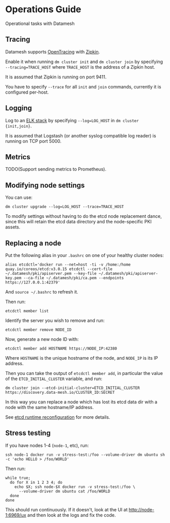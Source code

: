 # Operations Guide

Operational tasks with Datamesh

## Tracing

Datamesh supports [OpenTracing](http://opentracing.io/) with [Zipkin](https://github.com/openzipkin/docker-zipkin).

Enable it when running `dm cluster init` and `dm cluster join` by specifying `--tracing=TRACE_HOST` where `TRACE_HOST` is the address of a Zipkin host.

It is assumed that Zipkin is running on port 9411.

You have to specify `--trace` for all `init` and `join` commands, currently it is configured per-host.

## Logging

Log to an [ELK stack](https://github.com/deviantony/docker-elk) by specifying `--log=LOG_HOST` in `dm cluster {init,join}`.

It is assumed that Logstash (or another syslog compatible log reader) is running on TCP port 5000.

## Metrics

TODO(Support sending metrics to Prometheus).

## Modifying node settings

You can use:

```
dm cluster upgrade --log=LOG_HOST --trace=TRACE_HOST
```

To modify settings without having to do the etcd node replacement dance, since this will retain the etcd data directory and the node-specific PKI assets.

## Replacing a node

Put the following alias in your `.bashrc` on one of your healthy cluster nodes:

```
alias etcdctl='docker run --net=host -ti -v /home:/home quay.io/coreos/etcd:v3.0.15 etcdctl --cert-file ~/.datamesh/pki/apiserver.pem --key-file ~/.datamesh/pki/apiserver-key.pem --ca-file ~/.datamesh/pki/ca.pem --endpoints https://127.0.0.1:42379'
```

And `source ~/.bashrc` to refresh it.

Then run:

```
etcdctl member list
```

Identify the server you wish to remove and run:

```
etcdctl member remove NODE_ID
```

Now, generate a new node ID with:

```
etcdctl member add HOSTNAME https://NODE_IP:42380
```

Where `HOSTNAME` is the unique hostname of the node, and `NODE_IP` is its IP address.

Then you can take the output of `etcdctl member add`, in particular the value of the `ETCD_INITIAL_CLUSTER` variable, and run:

```
dm cluster join --etcd-initial-cluster=ETCD_INITIAL_CLUSTER https://discovery.data-mesh.io/CLUSTER_ID:SECRET
```

In this way you can replace a node which has lost its etcd data dir with a node with the same hostname/IP address.

See [etcd runtime reconfiguration](https://coreos.com/etcd/docs/latest/runtime-configuration.html#cluster-reconfiguration-operations) for more details.

## Stress testing

If you have nodes 1-4 (`node-1`, etc), run:

```
ssh node-1 docker run -v stress-test:/foo --volume-driver dm ubuntu sh -c 'echo HELLO > /foo/WORLD'
```

Then run:

```
while true;
  do for X in 1 2 3 4; do
    echo $X; ssh node-$X docker run -v stress-test:/foo \
      --volume-driver dm ubuntu cat /foo/WORLD
  done
done
```

This should run continuously.
If it doesn't, look at the UI at [http://node-1:6969/ux](http://node-1:6969/ux) and then look at the logs and fix the code.
